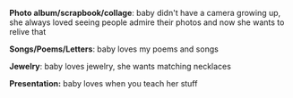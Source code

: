 **Photo album/scrapbook/collage**: baby didn't have a camera growing up, she always loved seeing people admire their photos and now she wants to relive that

**Songs/Poems/Letters**: baby loves my poems and songs

**Jewelry**: baby loves jewelry, she wants matching necklaces

**Presentation:** baby loves when you teach her stuff

